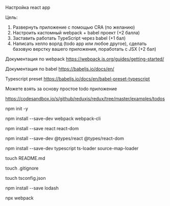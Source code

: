 Настройка react app

Цель:
 1. Развернуть приложение с помощью CRA (по желанию)
 2. Настроить кастомный webpack + babel проект (+2 балла)
 3. Заставить работать TypeScript через babel (+1 бал)
 4. Написать хелло ворлд (todo app или любое другое), сделать базовую верстку вашего приложения, поработать с JSX (+2 бал)

Документация по webpack
https://webpack.js.org/guides/getting-started/

Документация по babel
https://babeljs.io/docs/en/

Typescript preset https://babeljs.io/docs/en/babel-preset-typescript

Можете взять за основу простое todo приложение

https://codesandbox.io/s/github/reduxjs/redux/tree/master/examples/todos

npm init -y

npm install --save-dev webpack webpack-cli

npm install --save react react-dom

npm install --save-dev @types/react @types/react-dom

npm install --save-dev typescript ts-loader source-map-loader

touch README.md

touch .gitignore

touch tsconfig.json

npm install --save lodash

npx webpack
